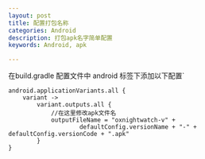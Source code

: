 ```yaml
---
layout: post
title: 配置打包名称
categories: Android
description: 打包apk名字简单配置
keywords: Android, apk

---
```




在build.gradle 配置文件中 android  标签下添加以下配置`

```
android.applicationVariants.all {
    variant ->
        variant.outputs.all {
            //在这里修改apk文件名
            outputFileName = "oxnightwatch-v" +
                    defaultConfig.versionName + "-" + defaultConfig.versionCode + ".apk"
        }
}
```